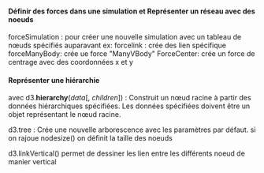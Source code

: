 #### Définir des forces dans une simulation et Représenter un réseau avec des noeuds

forceSimulation : pour créer une nouvelle simulation avec un tableau de nœuds spécifiés auparavant ex: 
forcelink : crée des lien spécifique
forceManyBody: crée ue force "ManyVBody"
ForceCenter: crée un force de centrage avec des coordonnées x et y

#### Représenter une hiérarchie 

avec d3.**hierarchy**(*data*[, *children*]) : Construit un nœud racine à partir des données hiérarchiques spécifiées. Les données spécifiées doivent être un objet représentant le nœud racine. 

d3.tree : Crée une nouvelle arborescence avec les paramètres par défaut. si on rajoue nodesize() on définit la taille des noeuds

d3.linkVertical() permet de dessiner les lien entre les différents noeud de manier vertical
